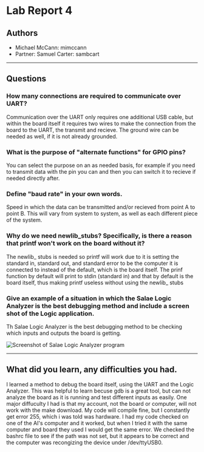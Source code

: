 # Lab Report 4
## Authors  
* Michael McCann: mimccann  
* Partner: Samuel Carter: sambcart  

---

## Questions
### How many connections are required to communicate over UART?  

Communication over the UART only requires one additional USB cable, but within the board itself it requires two wires to make the connection from the board to the UART, the transmit and recieve.  The ground wire can be needed as well, if it is not already grounded.

### What is the purpose of "alternate functions" for GPIO pins?  

You can select the purpose on an as needed basis, for example if you need to transmit data with the pin you can and then you can switch it to recieve if needed directly after.  

### Define "baud rate" in your own words.  

Speed in which the data can be transmitted and/or recieved from point A to point B.  This will vary from system to system, as well as each different piece of the system.

### Why do we need newlib_stubs? Specifically, is there a reason that printf won't work on the board without it?  

The newlib_ stubs is needed so printf will work due to it is setting the standard in, standard out, and standard error to be the computer it is connected to instead of the default, which is the board itself.  The prinf function by default will print to stdin (standard in) and that by default is the board itself, thus making printf useless without using the newlib_ stubs  

### Give an example of a situation in which the Salae Logic Analyzer is the best debugging method and include a screen shot of the Logic application.  

Th Salae Logic Analyzer is the best debugging method to be checking which inputs and outputs the board is getting.

![Screenshot of Salae Logic Analyzer program](https://github.iu.edu/mimccann/CS-Spring2017/raw/master/lab4/saleae-logic-analyzer.png)

---
## What did you learn, any difficulties you had.  

I learned a method to debug the board itself, using the UART and the Logic Analyzer.  This was helpful to learn becuse gdb is a great tool, but can not analyze the board as it is running and test different inputs as easily.  One major diffuculty I had is that my account, not the board or computer, will not work with the make download.  My code will compile fine, but I constantly get error 255, which i was told was hardware.  I had my code checked on one of the AI's computer and it worked, but when I tried it with the same computer and board they used I would get the same error.  We checked the bashrc file to see if the path was not set, but it appears to be correct and the computer was recongizing the device under /dev/ttyUSB0.  

